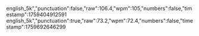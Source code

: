english_5k","punctuation":false,"raw":106.4,"wpm":105,"numbers":false,"timestamp":1759404912591
english_5k","punctuation":true,"raw":73.2,"wpm":72.4,"numbers":false,"timestamp":1759692646299

